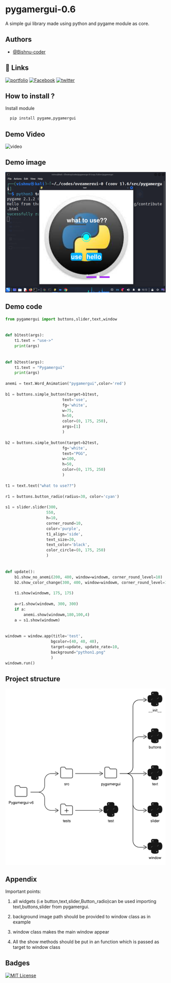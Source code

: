 
# pygamergui-0.6

A simple gui library made using python and pygame module as core.


## Authors

- [@Bishnu-coder](https://github.com/Bishnu-coder)


## 🔗 Links
[![portfolio](https://img.shields.io/badge/my_portfolio-000?style=for-the-badge&logo=ko-fi&logoColor=white)](https://bishnu-coder.github.io/)
[![Facebook](https://img.shields.io/badge/facebook-0A66C2?style=for-the-badge&logo=Facebook&logoColor=white)](https://www.facebook.com/bishnukohar01/)
[![twitter](https://img.shields.io/badge/youtube-1DA1F2?style=for-the-badge&logo=youtube&logoColor=red)](https://www.youtube.com/channel/UCNj9jZBVxRWm7TA5g2K7XtA)


## How to install ?

Install module

```bash
  pip install pygame,pygamergui
```


## Demo Video
![video](https://github.com/Bishnu-coder/pygamergui-0.6/blob/main/tests/Untitled%20video%20-%20Made%20with%20Clipchamp.gif)

## Demo image
![image](https://github.com/Bishnu-coder/pygamergui-0.6/blob/main/tests/Screenshot_2023-06-28_16_13_11.png)

## Demo code 
```python
from pygamergui import buttons,slider,text,window


def b1test(args):
    t1.text = "use->"
    print(args)


def b2test(args):
    t1.text = "Pygamergui"
    print(args)

anemi = text.Word_Animation("pygamergui",color='red')

b1 = buttons.simple_button(target=b1test,
                         text='use',
                         fg='white',
                         w=75,
                         h=50,
                         color=(0, 175, 250),
                         args=[1]
                         )

b2 = buttons.simple_button(target=b2test,
                         fg='white',
                         text="PGG",
                         w=100,
                         h=50,
                         color=(0, 175, 250)
                         )

t1 = text.text("what to use??")

r1 = buttons.button_radio(radius=30, color='cyan')

s1 = slider.slider(300,
                  550,
                  h=10,
                  corner_round=10,
                  color='purple',
                  t1_align='side',
                  text_size=20,
                  text_color='black',
                  color_circle=(0, 175, 250)
                  )


def update():
    b1.show_no_anemi(200, 400, window=windowm, corner_round_level=10)
    b2.show_color_change(300, 400, window=windowm, corner_round_level=10)

    t1.show(windowm, 175, 175)

    a=r1.show(windowm, 300, 300)
    if a:
        anemi.show(windowm,180,100,4)
    a = s1.show(windowm)
    

windowm = window.app(title='test',
                    bgcolor=(40, 40, 40), 
                    target=update, update_rate=10, 
                    background="python1.png"
                    )
windowm.run()

```

## Project structure
![structure](https://raw.githubusercontent.com/Bishnu-coder/pygamergui-0.6/a575318116fe23d22ecee5f0982ab9e590e777ba/tests/diagram-export-7_25_2023%2C%2010_56_49%20AM.svg)
## Appendix

Important points:

1. all widgets (i.e button,text,slider,Button_radio)can be used importing text,buttons,slider from pygamergui.

2. background image path should be provided to window class as in example

3. window class makes the main window appear

4. All the show methods should be put in an function which is passed as target to window class

## Badges
[![MIT License](https://img.shields.io/badge/License-MIT-green.svg)](https://choosealicense.com/licenses/mit/)

